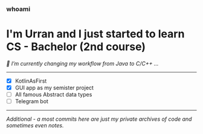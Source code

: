 ### whoami
# I'm Urran and I just started to learn CS - Bachelor (2nd course)
*🔭 I’m currently changing my workflow from Java to C/C++ ...*
___
- [x] KotlinAsFirst
- [X] GUI app as my semister project
- [ ] All famous Abstract data types
- [ ] Telegram bot

___
_Additional - a most commits here are just my private archives of code and sometimes even notes._

<!--
**UrranQx/UrranQx** is a ✨ _special_ ✨ repository because its `README.md` (this file) appears on your GitHub profile.

Here are some ideas to get you started:

- 🔭 I’m currently working on ...
- 🌱 I’m currently learning ...
- 👯 I’m looking to collaborate on ...
- 🤔 I’m looking for help with ...
- 💬 Ask me about ...
- 📫 How to reach me: ...
- 😄 Pronouns: ...
- ⚡ Fun fact: ...
-->
